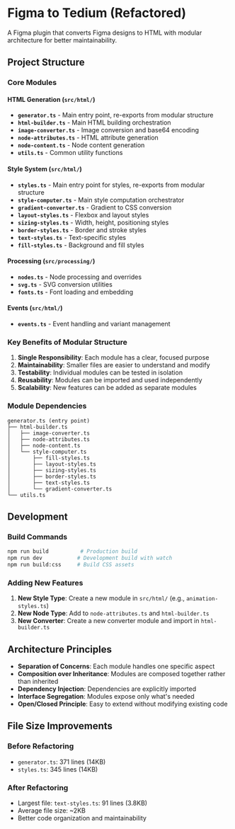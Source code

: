 # Figma to Tedium (Refactored)

A Figma plugin that converts Figma designs to HTML with modular architecture for better maintainability.

## Project Structure

### Core Modules

#### HTML Generation (`src/html/`)
- **`generator.ts`** - Main entry point, re-exports from modular structure
- **`html-builder.ts`** - Main HTML building orchestration
- **`image-converter.ts`** - Image conversion and base64 encoding
- **`node-attributes.ts`** - HTML attribute generation
- **`node-content.ts`** - Node content generation
- **`utils.ts`** - Common utility functions

#### Style System (`src/html/`)
- **`styles.ts`** - Main entry point for styles, re-exports from modular structure
- **`style-computer.ts`** - Main style computation orchestrator
- **`gradient-converter.ts`** - Gradient to CSS conversion
- **`layout-styles.ts`** - Flexbox and layout styles
- **`sizing-styles.ts`** - Width, height, positioning styles
- **`border-styles.ts`** - Border and stroke styles
- **`text-styles.ts`** - Text-specific styles
- **`fill-styles.ts`** - Background and fill styles

#### Processing (`src/processing/`)
- **`nodes.ts`** - Node processing and overrides
- **`svg.ts`** - SVG conversion utilities
- **`fonts.ts`** - Font loading and embedding

#### Events (`src/html/`)
- **`events.ts`** - Event handling and variant management

### Key Benefits of Modular Structure

1. **Single Responsibility**: Each module has a clear, focused purpose
2. **Maintainability**: Smaller files are easier to understand and modify
3. **Testability**: Individual modules can be tested in isolation
4. **Reusability**: Modules can be imported and used independently
5. **Scalability**: New features can be added as separate modules

### Module Dependencies

```
generator.ts (entry point)
├── html-builder.ts
│   ├── image-converter.ts
│   ├── node-attributes.ts
│   ├── node-content.ts
│   └── style-computer.ts
│       ├── fill-styles.ts
│       ├── layout-styles.ts
│       ├── sizing-styles.ts
│       ├── border-styles.ts
│       ├── text-styles.ts
│       └── gradient-converter.ts
└── utils.ts
```

## Development

### Build Commands
```bash
npm run build          # Production build
npm run dev           # Development build with watch
npm run build:css     # Build CSS assets
```

### Adding New Features

1. **New Style Type**: Create a new module in `src/html/` (e.g., `animation-styles.ts`)
2. **New Node Type**: Add to `node-attributes.ts` and `html-builder.ts`
3. **New Converter**: Create a new converter module and import in `html-builder.ts`

## Architecture Principles

- **Separation of Concerns**: Each module handles one specific aspect
- **Composition over Inheritance**: Modules are composed together rather than inherited
- **Dependency Injection**: Dependencies are explicitly imported
- **Interface Segregation**: Modules expose only what's needed
- **Open/Closed Principle**: Easy to extend without modifying existing code

## File Size Improvements

### Before Refactoring
- `generator.ts`: 371 lines (14KB)
- `styles.ts`: 345 lines (14KB)

### After Refactoring
- Largest file: `text-styles.ts`: 91 lines (3.8KB)
- Average file size: ~2KB
- Better code organization and maintainability 